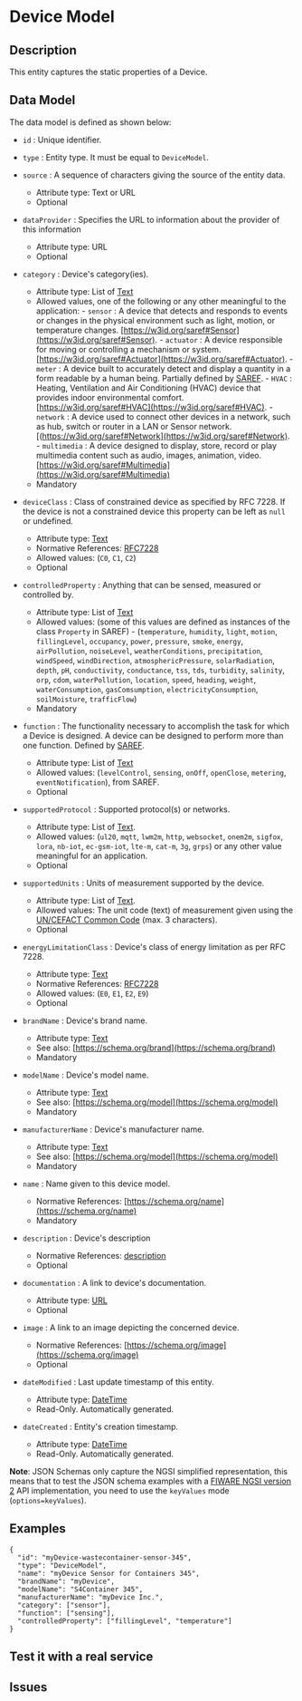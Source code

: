 # Device Model

## Description

This entity captures the static properties of a Device.

## Data Model

The data model is defined as shown below:

- `id` : Unique identifier.

- `type` : Entity type. It must be equal to `DeviceModel`.

- `source` : A sequence of characters giving the source of the entity data.
  - Attribute type: Text or URL
  - Optional

- `dataProvider` : Specifies the URL to information about the provider of this information
  - Attribute type: URL
  - Optional

- `category` : Device's category(ies).

  - Attribute type: List of [Text](https://schema.org/Text)
  - Allowed values, one of the following or any other meaningful to the
        application:
        -   `sensor` : A device that detects and responds to events or changes
            in the physical environment such as light, motion, or temperature
            changes.
            [https://w3id.org/saref#Sensor](https://w3id.org/saref#Sensor).
        -   `actuator` : A device responsible for moving or controlling a
            mechanism or system.
            [https://w3id.org/saref#Actuator](https://w3id.org/saref#Actuator).
        -   `meter` : A device built to accurately detect and display a quantity
            in a form readable by a human being. Partially defined by
            [SAREF](https://w3id.org/saref#Meter).
        -   `HVAC` : Heating, Ventilation and Air Conditioning (HVAC) device
            that provides indoor environmental comfort.
            [https://w3id.org/saref#HVAC](https://w3id.org/saref#HVAC).
        -   `network` : A device used to connect other devices in a network,
            such as hub, switch or router in a LAN or Sensor network.
            [(https://w3id.org/saref#Network](https://w3id.org/saref#Network).
        -   `multimedia` : A device designed to display, store, record or play
            multimedia content such as audio, images, animation, video.
            [https://w3id.org/saref#Multimedia](https://w3id.org/saref#Multimedia)
  - Mandatory

- `deviceClass` : Class of constrained device as specified by RFC 7228. If the
    device is not a constrained device this property can be left as `null` or
    undefined. 
  - Attribute type: [Text](https://schema.org/Text) 
  - Normative References: [RFC7228](https://tools.ietf.org/html/rfc7228#section-3) 
  - Allowed values: (`C0`, `C1`, `C2`) 
  - Optional

- `controlledProperty` : Anything that can be sensed, measured or controlled
    by.

  - Attribute type: List of [Text](https://schema.org/Text)
  - Allowed values: (some of this values are defined as instances of the
        class `Property` in SAREF)
        -   (`temperature`, `humidity`, `light`, `motion`, `fillingLevel`,
            `occupancy`, `power`, `pressure`, `smoke`, `energy`, `airPollution`,
            `noiseLevel`, `weatherConditions`, `precipitation`, `windSpeed`,
            `windDirection`, `atmosphericPressure`, `solarRadiation`, `depth`,
            `pH`, `conductivity`, `conductance`, `tss`, `tds`, `turbidity`,
            `salinity`, `orp`, `cdom`, `waterPollution`, `location`, `speed`,
            `heading`, `weight`, `waterConsumption`, `gasComsumption`,
            `electricityConsumption`, `soilMoisture`, `trafficFlow`)
  - Mandatory

- `function` : The functionality necessary to accomplish the task for which a
    Device is designed. A device can be designed to perform more than one
    function. Defined by [SAREF](https://w3id.org/saref#Function).

  - Attribute type: List of [Text](https://schema.org/Text)
  - Allowed values: (`levelControl`, `sensing`, `onOff`, `openClose`,
        `metering`, `eventNotification`), from SAREF.
  - Optional

- `supportedProtocol` : Supported protocol(s) or networks.

  - Attribute type: List of [Text](https://schema.org/Text).
  - Allowed values: (`ul20`, `mqtt`, `lwm2m`, `http`, `websocket`, `onem2m`,
        `sigfox`, `lora`, `nb-iot`, `ec-gsm-iot`, `lte-m`, `cat-m`, `3g`,
        `grps`) or any other value meaningful for an application.
  - Optional

- `supportedUnits` : Units of measurement supported by the device.

  - Attribute type: List of [Text](https://schema.org/Text).
  - Allowed values: The unit code (text) of measurement given using the
        [UN/CEFACT Common Code](http://wiki.goodrelations-vocabulary.org/Documentation/UN/CEFACT_Common_Codes)
        (max. 3 characters).
  - Optional

- `energyLimitationClass` : Device's class of energy limitation as per
    RFC 7228.

  - Attribute type: [Text](https://schema.org/Text)
  - Normative References:
        [RFC7228](https://tools.ietf.org/html/rfc7228#page-11)
  - Allowed values: (`E0`, `E1`, `E2`, `E9`)
  - Optional

- `brandName` : Device's brand name.

  - Attribute type: [Text](https://schema.org/Text)
  - See also: [https://schema.org/brand](https://schema.org/brand)
  - Mandatory

- `modelName` : Device's model name.

  - Attribute type: [Text](https://schema.org/Text)
  - See also: [https://schema.org/model](https://schema.org/model)
  - Mandatory

- `manufacturerName` : Device's manufacturer name.

  - Attribute type: [Text](https://schema.org/Text)
  - See also: [https://schema.org/model](https://schema.org/model)
  - Mandatory

- `name` : Name given to this device model.

  - Normative References: [https://schema.org/name](https://schema.org/name)
  - Mandatory

- `description` : Device's description

  - Normative References: [description](https://schema.org/description)
  - Optional

- `documentation` : A link to device's documentation.

  - Attribute type: [URL](https://schema.org/URL)
  - Optional

- `image` : A link to an image depicting the concerned device.

  - Normative References:
        [https://schema.org/image](https://schema.org/image)
  - Optional

- `dateModified` : Last update timestamp of this entity.

  - Attribute type: [DateTime](https://schema.org/DateTime)
  - Read-Only. Automatically generated.

- `dateCreated` : Entity's creation timestamp.
  - Attribute type: [DateTime](https://schema.org/DateTime)
  - Read-Only. Automatically generated.

**Note**: JSON Schemas only capture the NGSI simplified representation, this
means that to test the JSON schema examples with a
[FIWARE NGSI version 2](http://fiware.github.io/specifications/ngsiv2/stable)
API implementation, you need to use the `keyValues` mode (`options=keyValues`).

## Examples

    {
      "id": "myDevice-wastecontainer-sensor-345",
      "type": "DeviceModel",
      "name": "myDevice Sensor for Containers 345",
      "brandName": "myDevice",
      "modelName": "S4Container 345",
      "manufacturerName": "myDevice Inc.",
      "category": ["sensor"],
      "function": ["sensing"],
      "controlledProperty": ["fillingLevel", "temperature"]
    }

## Test it with a real service

## Issues
